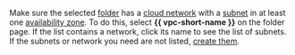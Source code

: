 Make sure the selected [folder](../../resource-manager/concepts/resources-hierarchy.md#folder) has a [cloud network](../../vpc/concepts/network.md#network) with a [subnet](../../vpc/concepts/network.md#subnet) in at least one [availability zone](../../overview/concepts/geo-scope.md). To do this, select **{{ vpc-short-name }}** on the folder page. If the list contains a network, click its name to see the list of subnets. If the subnets or network you need are not listed, [create them](../../vpc/quickstart.md).
